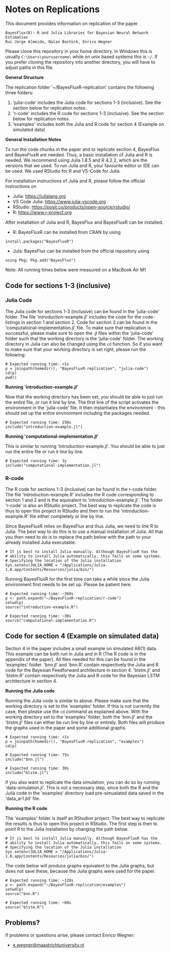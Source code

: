 # Notes on Replications

This document provides information on replication of the paper

	BayesFlux(R): R and Julia Libraries for Bayesian Neural Network Estimation
	Rui Jorge Almeida, Nalan Bastürk, Enrico Wegner

Please clone this repository in your home directory. In Windows this is usually 
`C:\Users\yourusername\` while on unix based systems this is `~/`. If you prefer
cloning the repository into another directory, you will have to adjust paths 
in this file. 

**General Structure**

The replication folder '~/BayesFluxR-replication' contains the following three folders:

  1. 'julia-code' includes the Julia code for sections 1-3 (inclusive). See the
     section below for replication notes.
  2. 'r-code' includes the R code for sections 1-3 (inclusive). See the section
     below for replication notes. 
  3. 'examples' includes both the Julia and R code for section 4 (Example on
     simulated data)

**General Installation Notes**

To run the code chunks in the paper and to replicate section 4, BayesFlux and
BayesFluxR are needed. Thus, a basic installation of Julia and R is needed. We
recommend using Julia 1.8.5 and R 4.2.2, which are the versions that we used.
To run Julia and R, your favourite editor or IDE can be used. We used RStudio 
for R and VS-Code for Julia. 

For installation instructions of Julia and R, please follow the official
instructions on 

- Julia: https://julialang.org
- VS Code Julia: https://www.julia-vscode.org
- RStudio: https://posit.co/products/open-source/rstudio/
- R: https://www.r-project.org

After installation of Julia and R, BayesFlux and BayesFluxR can be installed. 

- R: BayesFluxR can be installed from CRAN by using 

```
install.packages("BayesFluxR")
```

- Jula: BayesFlux can be installed from the official repository using 

```
using Pkg; Pkg.add("BayesFlux")
```

Note: All running times below were measured on a MacBook Air M1


## Code for sections 1-3 (inclusive)


### Julia Code

The Julia code for sections 1-3 (inclusive) can be found in the 'julia-code'
folder. The file 'introduction-example.jl' includes the code for the
code-listings in section 1 and section 2. Code for section 3 can be found in the
'computational-implementation.jl' file. To make sure that replication is
successful, please make sure to open the .jl files within the 'julia-code' folder
such that the working directory is the 'julia-code' folder. The working
directory in Julia can also be changed using the `cd` function. So if you want
to make sure that your working directory is set right, please run the following: 

```
# Expected running time: <1s
p = joinpath(homedir(), "BayesFluxR-replication", "julia-code")
cd(p)
pwd()
```


**Running 'introduction-example.jl'**

Now that the working directory has been set, you should be able to just run the
entire file, or run it line by line. The first line of the script activates the
environment in the 'julia-code' file. It then instantiates the environment -
this should set up the entire environment including the packages needed. 


```
# Expected running time: 250s
include("introduction-example.jl")
```


**Running 'computational-implementation.jl'**

This is similar to running 'introduction-example.jl'. You should be able to just
run the entire file or run it line by line. 

```
# Expected running time: 3s
include("computational-implementation.jl")
```


### R-code

The R code for sections 1-3 (inclusive) can be found in the r-code folder. The
file 'introduction-example.R' includes the R code corresponding to section 1 and
2 and is the equivalent to 'introduction-example.jl'. The folder 'r-code' is
also an RStudio project. The best way to replicate the code is thus to open
this project in RStudio and then to run the 'introduction-example.R' file either
completely or line by line. 

Since BayesFluxR relies on BayesFlux and thus Julia, we need to link R to Julia.
The best way to do this is to use a manual installation of Julia. All that you 
then need to do is to replace the path below with the path to your already 
installed Julia executable. 

```
# It is best to install Julia manually. Although BayesFluxR has the
# ability to install Julia automatically, this fails on some systems.
# Specifying the location of the Julia installation
Sys.setenv(JULIA_HOME = "/Applications/Julia-1.8.app/Contents/Resources/julia/bin/")
```

Running BayesFluxR for the first time can take a while since the Julia
environment first needs to be set up. Please be patient here. 

```
# Expected running time: ~360s
p <- path.expand("~/BayesFluxR-replication/r-code")
setwd(p)
source("introduction-example.R")
```

```
# Expected running time: ~30s
source("computational-implementation.R")
```

## Code for section 4 (Example on simulated data)

Section 4 in the paper includes a small example on simulated AR(1) data. This
example can be both run in Julia and in R (The R code is in the appendix of the
paper). All files needed for this can be found in the 'examples' folder.
'bnn.jl' and 'bnn.R' contain respectively the Julia and R code for the Bayesian
Feedforward architecture in section 4. 'blstm.jl' and 'blstm.R' contain
respectively the Julia and R code for the Bayesian LSTM architecture in section 4. 

**Running the Julia code**

Running the Julia code is similar to above. Please make sure that the working
directory is set to the 'examples' folder. If this is not currently the case,
then please use the `cd` command as explained above. With the working directory
set to the 'examples' folder, both the 'bnn.jl' and the 'blstm.jl' files can
either be run line by line or entirely. Both files will produce the graphs used
in the paper and some additional graphs. 

```
# Expected running time: <1s
p = joinpath(homedir(), "BayesFluxR-replication", "examples")
cd(p)
```

```
# Expected running time: 75s
include("bnn.jl")
```

```
# Expected running time: 30s
include("blstm.jl")
```

If you also want to replicate the data simulation, you can do so by running 
'data-simulation.jl'. This is not a necessary step, since both the R and the 
Julia code in the 'examples' directory load pre-simualated data saved in the 
'data_ar1.jld' file. 

**Running the R code**

The 'examples' folder is itself an RStudion project. The best way to replicate
the results is thus to open this project in RStudio. The first step is then to
point R to the Julia installation by changing the path below. 

```
# It is best to install Julia manually. Although BayesFluxR has the
# ability to install Julia automatically, this fails on some systems.
# Specifying the location of the Julia installation
Sys.setenv(JULIA_HOME = "/Applications/Julia-1.8.app/Contents/Resources/julia/bin/")
```

The code below will produce graphs equivalent to the Julia graphs, but does not 
save these, because the Julia graphs were used for the paper. 

```
# Expected running time: ~120s
p <- path.expand("~/BayesFluxR-replication/examples")
setwd(p)
source("bnn.R")
```

```
# Expected running time: ~60s
source("blstm.R")
```

## Problems? 

If problems or questions arise, please contact Enrico Wegner:
 - e.wegner@maastrichtuniversity.nl
